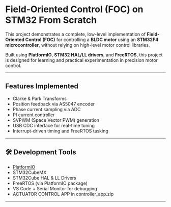 # Field-Oriented Control (FOC) on STM32 From Scratch

This project demonstrates a complete, low-level implementation of **Field-Oriented Control (FOC)** for controlling a **BLDC motor** using an **STM32F4 microcontroller**, without relying on high-level motor control libraries.

Built using **PlatformIO**, **STM32 HAL/LL drivers**, and **FreeRTOS**, this project is designed for learning and practical experimentation in precision motor control.

---

## Features Implemented

- Clarke & Park Transforms  
- Position feedback via AS5047 encoder  
- Phase current sampling via ADC  
- PI current controller  
- SVPWM (Space Vector PWM) generation  
- USB CDC interface for real-time tuning  
- Interrupt-driven timing and FreeRTOS tasking  

---

## 🛠 Development Tools

- [PlatformIO](https://platformio.org/)
- STM32CubeMX
- STM32Cube HAL & LL Drivers  
- FreeRTOS (via PlatformIO package)  
- VS Code + Serial Monitor for debugging  
- ACTUATOR CONTROL APP in controller_app.zip

---
